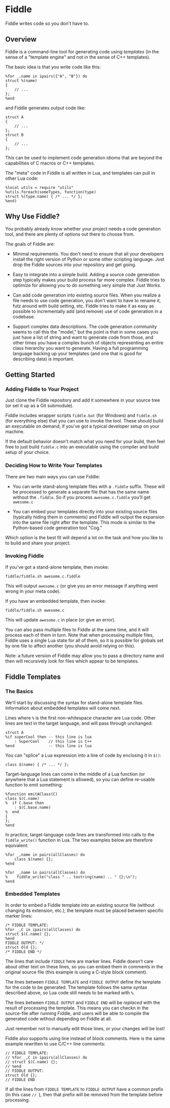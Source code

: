 Fiddle
======

Fiddle writes code so you don't have to.

Overview
--------

Fiddle is a command-line tool for generating code using
*templates* (in the sense of a "template engine" and not in
the sense of C++ templates).

The basic idea is that you write code like this:

    %for _,name in ipairs({"A", "B"}) do
    struct %(name)
    {
        // ...
    };
    %end

and Fiddle generates output code like:

    struct A
    {
        // ...
    };
    struct B
    {
        // ...
    };

This can be used to implement code generation idioms
that are beyond the capabilities of C macros or C++
templates.

The "meta" code in Fiddle is all written in Lua, and
templates can pull in other Lua code:

    %local utils = require "utils"
    %utils.foreach(someTypes, function(type)
    struct %(type.name) { /* ... */ };
    %end)

Why Use Fiddle?
---------------

You probably already know whether your project needs
a code generation tool, and there are plenty of options
out there to choose from.

The goals of Fiddle are:

* Minimal requirements. You don't need to ensure that all
  your developers install the right version of Python or
  some other scripting language. Just drop the Fiddle
  sources into your repository and get going.

* Easy to integrate into a simple build. Adding a source
  code generation step typically makes your build process
  far more complex. Fiddle tries to optimize for allowing
  you to do something very simple that Just Works.

* Can add code generation into existing source files. When
  you realize a file needs to use code generation, you don't
  want to have to rename it, futz around with build setting,
  etc. Fiddle tries to make it as easy as possible to
  incrementally add (and remove) use of code generation in
  a codebase.

* Support complex data descriptions. The code generation
  community seems to call this the "model," but the point is
  that in some cases you just have a list of string and want
  to generate code from those, and other times you have a
  complex bunch of objects representing an entire class
  hierarchy you want to generate. Having a full programming
  language backing up your templates (and one that is good
  for describing data) is important.

Getting Started
---------------

### Adding Fiddle to Your Project

Just clone the Fiddle repository and add it somewhere in
your source tree (or set it up as a Git submodule).

Fiddle includes wrapper scripts `fiddle.bat` (for Windows)
and `fiddle.sh` (for everything else) that you can use
to invoke the tool. These should build an executable on
demand, if you've got a typical developer setup on your machine.

If the default behavior doesn't match what you need for
your build, then feel free to just build `fiddle.c` into an
executable using the compiler and build setup of your choice.

### Deciding How to Write Your Templates

There are two main ways you can use Fiddle:

* You can write stand-along template files with a `.fiddle`
  suffix. These will be processed to generate a separate
  file that has the same name without the `.fiddle`. So
  if you process `awesome.c.fiddle` you'll get `awesome.c`

* You can embed your templates directly into your existing
  source files (typically hiding them in comments) and
  Fiddle will output the expansion into the same file right
  after the template. This mode is similar to the Python-based
  code generation tool "Cog."

Which option is the best fit will depend a lot on the task
and how you like to to build and share your project.

### Invoking Fiddle

If you've got a stand-alone template, then invoke:

    fiddle/fiddle.sh awesome.c.fiddle

This will output `awesome.c` (or give you an error message if anything
went wrong in your meta code).

If you have an embedded template, then invoke:

    fiddle/fiddle.sh awesome.c

This will update `awesome.c` in place (or give an error).

You can also pass multiple files to Fiddle at the same time,
and it will process each of them in turn. Note that when
processing multiple files, Fiddle uses a single Lua state
for all of them, so it is possible for globals set by one
file to affect another (you should avoid relying on this).

Note: a future version of Fiddle may allow you to pass a directory
name and then will recursively look for files which appear to
be templates.

Fiddle Templates
----------------

### The Basics

We'll start by discussing the syntax for stand-alone template
files. Information about embedded templates will come next.

Lines where `%` is the first non-whitespace character are Lua code.
Other lines are text in the target language, and will pass through
unchanged:

    struct A
    %if superCool then -- this line is lua
        : SuperCool    // this line is C++
    %end               -- this line is lua

You can "splice" a Lua expression into a line of code by enclosing
it in `$()`:

    class $(name) { /* ... */ };

Target-language lines can come in the middle of a Lua function
(or anywhere that a Lua statement is allowed), so you can define
re-usable function to emit something:

    %function emitAClass(C)
    class $(C.name)
    %  if C.base then
        : $(C.base.name)
    %  end
    {
    };
    %end

In practice, target-language code lines are transformed into
calls to the `fiddle_write()` function in Lua. The two examples below
are therefore equivalent:

    %for _,name in pairs(allClasses) do
        class $(name) {};
    %end

    %for _,name in pairs(allClasses) do
    %    fiddle_write("class " .. tostring(name) .. " {};\n");
    %end

### Embedded Templates

In order to embed a Fiddle template into an existing source
file (without changing its extension, etc.), the template
must be placed between specific marker lines:

    /* FIDDLE TEMPLATE:
    %for _,C in ipairs(allClasses) do
    struct $(C.name) {};
    %end
    FIDDLE OUTPUT: */
    struct Old {};
    /* FIDDLE END */

The lines that include `FIDDLE` here are marker lines.
Fiddle doesn't care about other text on these lines, so you
can embed them in comments in the original source file
(this example is using a C-style block comment).

The lines between `FIDDLE TEMPLATE` and `FIDDLE OUTPUT` define
the template for the code to be generated.
The template follows the same syntax described above, so
Lua code still needs to be marked with `%`.

The lines between `FIDDLE OUTPUT` and `FIDDLE END` will be
*replaced* with the result of processing the template.
This means you can checkn in the source-file after running
Fiddle, and users will be able to compile the generated
code without depending on Fiddle at all.

Just remember not to manually edit those lines, or your
changes will be lost!

Fiddle also supports using line instead of block comments.
Here is the same example rewritten to use C/C++ line comments:

    // FIDDLE TEMPLATE:
    // %for _,C in ipairs(allClasses) do
    // struct $(C.name) {};
    // %end
    // FIDDLE OUTPUT:
    struct Old {};
    // FIDDLE END

If all the lines from `FIDDLE TEMPLATE` to `FIDDLE OUTPUT`
have a common prefix (in this case `// `), then that prefix
will be removed from the template before processing.

